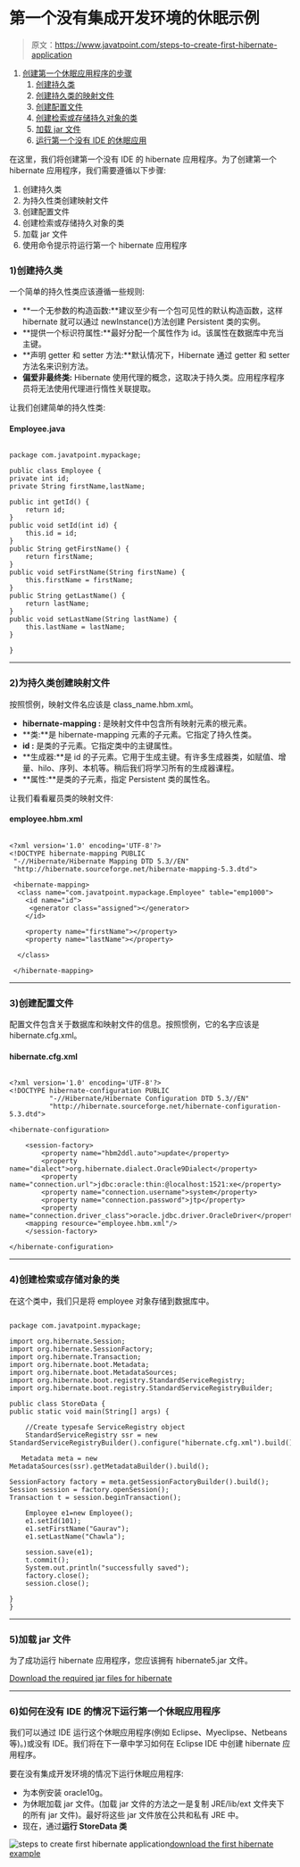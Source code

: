 # 第一个没有集成开发环境的休眠示例

> 原文：<https://www.javatpoint.com/steps-to-create-first-hibernate-application>

1.  [创建第一个休眠应用程序的步骤](#)
    1.  [创建持久类](#step1)
    2.  [创建持久类的映射文件](#step2)
    3.  [创建配置文件](#step3)
    4.  [创建检索或存储持久对象的类](#step4)
    5.  [加载 jar 文件](#step5)
    6.  [运行第一个没有 IDE 的休眠应用](#step6)

在这里，我们将创建第一个没有 IDE 的 hibernate 应用程序。为了创建第一个 hibernate 应用程序，我们需要遵循以下步骤:

1.  创建持久类
2.  为持久性类创建映射文件
3.  创建配置文件
4.  创建检索或存储持久对象的类
5.  加载 jar 文件
6.  使用命令提示符运行第一个 hibernate 应用程序

### 1)创建持久类

一个简单的持久性类应该遵循一些规则:

*   **一个无参数的构造函数:**建议至少有一个包可见性的默认构造函数，这样 hibernate 就可以通过 newInstance()方法创建 Persistent 类的实例。
*   **提供一个标识符属性:**最好分配一个属性作为 id。该属性在数据库中充当主键。
*   **声明 getter 和 setter 方法:**默认情况下，Hibernate 通过 getter 和 setter 方法名来识别方法。
*   **偏爱非最终类:** Hibernate 使用代理的概念，这取决于持久类。应用程序程序员将无法使用代理进行惰性关联提取。

让我们创建简单的持久性类:

#### Employee.java

```

package com.javatpoint.mypackage;

public class Employee {
private int id;
private String firstName,lastName;

public int getId() {
	return id;
}
public void setId(int id) {
	this.id = id;
}
public String getFirstName() {
	return firstName;
}
public void setFirstName(String firstName) {
	this.firstName = firstName;
}
public String getLastName() {
	return lastName;
}
public void setLastName(String lastName) {
	this.lastName = lastName;
}

}

```

* * *

### 2)为持久类创建映射文件

按照惯例，映射文件名应该是 class_name.hbm.xml。

*   **hibernate-mapping :** 是映射文件中包含所有映射元素的根元素。
*   **类:**是 hibernate-mapping 元素的子元素。它指定了持久性类。
*   **id :** 是类的子元素。它指定类中的主键属性。
*   **生成器:**是 id 的子元素。它用于生成主键。有许多生成器类，如赋值、增量、hilo、序列、本机等。稍后我们将学习所有的生成器课程。
*   **属性:**是类的子元素，指定 Persistent 类的属性名。

让我们看看雇员类的映射文件:

#### employee.hbm.xml

```

<?xml version='1.0' encoding='UTF-8'?>
<!DOCTYPE hibernate-mapping PUBLIC
 "-//Hibernate/Hibernate Mapping DTD 5.3//EN"
 "http://hibernate.sourceforge.net/hibernate-mapping-5.3.dtd">

 <hibernate-mapping>
  <class name="com.javatpoint.mypackage.Employee" table="emp1000">
    <id name="id">
     <generator class="assigned"></generator>
    </id>

    <property name="firstName"></property>
    <property name="lastName"></property>

  </class>

 </hibernate-mapping>

```

* * *

### 3)创建配置文件

配置文件包含关于数据库和映射文件的信息。按照惯例，它的名字应该是 hibernate.cfg.xml。

#### hibernate.cfg.xml

```

<?xml version='1.0' encoding='UTF-8'?>
<!DOCTYPE hibernate-configuration PUBLIC
          "-//Hibernate/Hibernate Configuration DTD 5.3//EN"
          "http://hibernate.sourceforge.net/hibernate-configuration-5.3.dtd">

<hibernate-configuration>

    <session-factory>
        <property name="hbm2ddl.auto">update</property>
        <property name="dialect">org.hibernate.dialect.Oracle9Dialect</property>
        <property name="connection.url">jdbc:oracle:thin:@localhost:1521:xe</property>
        <property name="connection.username">system</property>
        <property name="connection.password">jtp</property>
        <property name="connection.driver_class">oracle.jdbc.driver.OracleDriver</property>
    <mapping resource="employee.hbm.xml"/>
    </session-factory>

</hibernate-configuration>

```

* * *

### 4)创建检索或存储对象的类

在这个类中，我们只是将 employee 对象存储到数据库中。

```

package com.javatpoint.mypackage;  

import org.hibernate.Session;  
import org.hibernate.SessionFactory;  
import org.hibernate.Transaction;
import org.hibernate.boot.Metadata;
import org.hibernate.boot.MetadataSources;
import org.hibernate.boot.registry.StandardServiceRegistry;
import org.hibernate.boot.registry.StandardServiceRegistryBuilder;

public class StoreData {  
public static void main(String[] args) {  

	//Create typesafe ServiceRegistry object  
	StandardServiceRegistry ssr = new StandardServiceRegistryBuilder().configure("hibernate.cfg.xml").build();

   Metadata meta = new MetadataSources(ssr).getMetadataBuilder().build();

SessionFactory factory = meta.getSessionFactoryBuilder().build();
Session session = factory.openSession();
Transaction t = session.beginTransaction(); 

    Employee e1=new Employee();  
    e1.setId(101);  
    e1.setFirstName("Gaurav");  
    e1.setLastName("Chawla");  

    session.save(e1);
	t.commit();
    System.out.println("successfully saved");  
	factory.close();
    session.close();  

}  
} 

```

* * *

### 5)加载 jar 文件

为了成功运行 hibernate 应用程序，您应该拥有 hibernate5.jar 文件。

[Download the required jar files for hibernate](src/hb/hibernatejar.zip)

* * *

### 6)如何在没有 IDE 的情况下运行第一个休眠应用程序

我们可以通过 IDE 运行这个休眠应用程序(例如 Eclipse、Myeclipse、Netbeans 等)。)或没有 IDE。我们将在下一章中学习如何在 Eclipse IDE 中创建 hibernate 应用程序。

要在没有集成开发环境的情况下运行休眠应用程序:

*   为本例安装 oracle10g。
*   为休眠加载 jar 文件。(加载 jar 文件的方法之一是复制 JRE/lib/ext 文件夹下的所有 jar 文件)。最好将这些 jar 文件放在公共和私有 JRE 中。
*   现在，通过**运行 StoreData 类**

![steps to create first hibernate application](../img/de32c374ae48bd7193a1a218f8ef2fda.png)[download the first hibernate example](src/hb/first.zip)